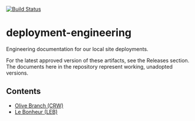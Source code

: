 [![Build Status](https://travis-ci.org/memhamwan/deployment-engineering.svg?branch=master)](https://travis-ci.org/memhamwan/deployment-engineering)
# deployment-engineering
Engineering documentation for our local site deployments.

For the latest approved version of these artifacts, see the Releases section. The documents here in the repository represent working, unadopted versions.

## Contents

* [Olive Branch (CRW)](crw/safety_and_engineering_binder.rst)
* [Le Bonheur (LEB)](leb/safety_and_engineering_binder.rst)

